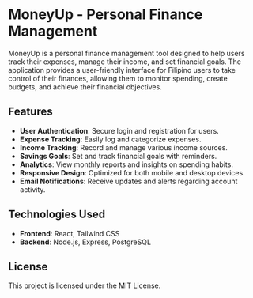 # MoneyUp - Personal Finance Management

MoneyUp is a personal finance management tool designed to help users track their expenses, manage their income, and set financial goals. The application provides a user-friendly interface for Filipino users to take control of their finances, allowing them to monitor spending, create budgets, and achieve their financial objectives.

## Features

- **User Authentication**: Secure login and registration for users.
- **Expense Tracking**: Easily log and categorize expenses.
- **Income Tracking**: Record and manage various income sources.
- **Savings Goals**: Set and track financial goals with reminders.
- **Analytics**: View monthly reports and insights on spending habits.
- **Responsive Design**: Optimized for both mobile and desktop devices.
- **Email Notifications**: Receive updates and alerts regarding account activity.

## Technologies Used

- **Frontend**: React, Tailwind CSS
- **Backend**: Node.js, Express, PostgreSQL

## License

This project is licensed under the MIT License.
